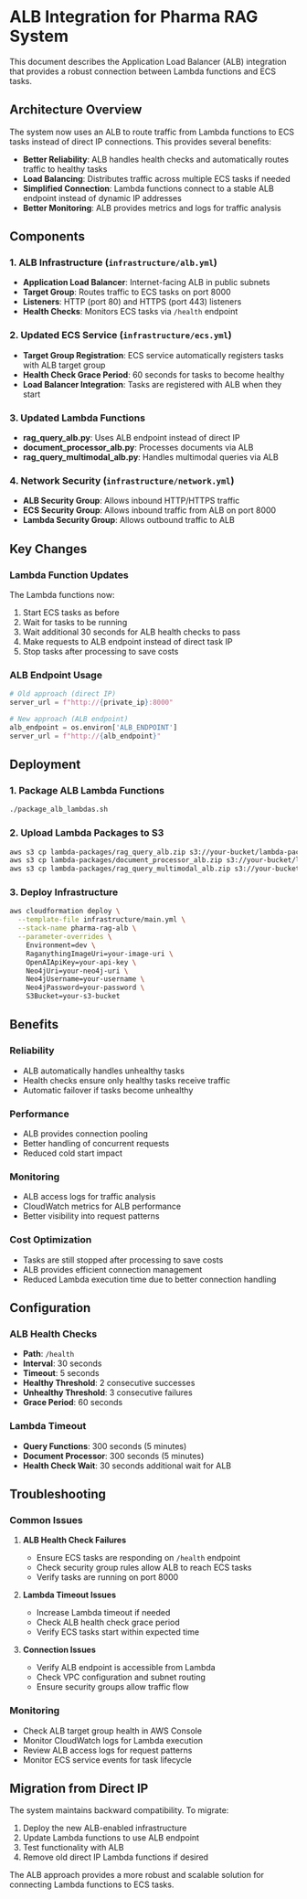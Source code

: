 # ALB Integration for Pharma RAG System

This document describes the Application Load Balancer (ALB) integration that provides a robust connection between Lambda functions and ECS tasks.

## Architecture Overview

The system now uses an ALB to route traffic from Lambda functions to ECS tasks instead of direct IP connections. This provides several benefits:

- **Better Reliability**: ALB handles health checks and automatically routes traffic to healthy tasks
- **Load Balancing**: Distributes traffic across multiple ECS tasks if needed
- **Simplified Connection**: Lambda functions connect to a stable ALB endpoint instead of dynamic IP addresses
- **Better Monitoring**: ALB provides metrics and logs for traffic analysis

## Components

### 1. ALB Infrastructure (`infrastructure/alb.yml`)
- **Application Load Balancer**: Internet-facing ALB in public subnets
- **Target Group**: Routes traffic to ECS tasks on port 8000
- **Listeners**: HTTP (port 80) and HTTPS (port 443) listeners
- **Health Checks**: Monitors ECS tasks via `/health` endpoint

### 2. Updated ECS Service (`infrastructure/ecs.yml`)
- **Target Group Registration**: ECS service automatically registers tasks with ALB target group
- **Health Check Grace Period**: 60 seconds for tasks to become healthy
- **Load Balancer Integration**: Tasks are registered with ALB when they start

### 3. Updated Lambda Functions
- **rag_query_alb.py**: Uses ALB endpoint instead of direct IP
- **document_processor_alb.py**: Processes documents via ALB
- **rag_query_multimodal_alb.py**: Handles multimodal queries via ALB

### 4. Network Security (`infrastructure/network.yml`)
- **ALB Security Group**: Allows inbound HTTP/HTTPS traffic
- **ECS Security Group**: Allows inbound traffic from ALB on port 8000
- **Lambda Security Group**: Allows outbound traffic to ALB

## Key Changes

### Lambda Function Updates
The Lambda functions now:
1. Start ECS tasks as before
2. Wait for tasks to be running
3. Wait additional 30 seconds for ALB health checks to pass
4. Make requests to ALB endpoint instead of direct task IP
5. Stop tasks after processing to save costs

### ALB Endpoint Usage
```python
# Old approach (direct IP)
server_url = f"http://{private_ip}:8000"

# New approach (ALB endpoint)
alb_endpoint = os.environ['ALB_ENDPOINT']
server_url = f"http://{alb_endpoint}"
```

## Deployment

### 1. Package ALB Lambda Functions
```bash
./package_alb_lambdas.sh
```

### 2. Upload Lambda Packages to S3
```bash
aws s3 cp lambda-packages/rag_query_alb.zip s3://your-bucket/lambda-packages/
aws s3 cp lambda-packages/document_processor_alb.zip s3://your-bucket/lambda-packages/
aws s3 cp lambda-packages/rag_query_multimodal_alb.zip s3://your-bucket/lambda-packages/
```

### 3. Deploy Infrastructure
```bash
aws cloudformation deploy \
  --template-file infrastructure/main.yml \
  --stack-name pharma-rag-alb \
  --parameter-overrides \
    Environment=dev \
    RaganythingImageUri=your-image-uri \
    OpenAIApiKey=your-api-key \
    Neo4jUri=your-neo4j-uri \
    Neo4jUsername=your-username \
    Neo4jPassword=your-password \
    S3Bucket=your-s3-bucket
```

## Benefits

### Reliability
- ALB automatically handles unhealthy tasks
- Health checks ensure only healthy tasks receive traffic
- Automatic failover if tasks become unhealthy

### Performance
- ALB provides connection pooling
- Better handling of concurrent requests
- Reduced cold start impact

### Monitoring
- ALB access logs for traffic analysis
- CloudWatch metrics for ALB performance
- Better visibility into request patterns

### Cost Optimization
- Tasks are still stopped after processing to save costs
- ALB provides efficient connection management
- Reduced Lambda execution time due to better connection handling

## Configuration

### ALB Health Checks
- **Path**: `/health`
- **Interval**: 30 seconds
- **Timeout**: 5 seconds
- **Healthy Threshold**: 2 consecutive successes
- **Unhealthy Threshold**: 3 consecutive failures
- **Grace Period**: 60 seconds

### Lambda Timeout
- **Query Functions**: 300 seconds (5 minutes)
- **Document Processor**: 300 seconds (5 minutes)
- **Health Check Wait**: 30 seconds additional wait for ALB

## Troubleshooting

### Common Issues

1. **ALB Health Check Failures**
   - Ensure ECS tasks are responding on `/health` endpoint
   - Check security group rules allow ALB to reach ECS tasks
   - Verify tasks are running on port 8000

2. **Lambda Timeout Issues**
   - Increase Lambda timeout if needed
   - Check ALB health check grace period
   - Verify ECS tasks start within expected time

3. **Connection Issues**
   - Verify ALB endpoint is accessible from Lambda
   - Check VPC configuration and subnet routing
   - Ensure security groups allow traffic flow

### Monitoring
- Check ALB target group health in AWS Console
- Monitor CloudWatch logs for Lambda execution
- Review ALB access logs for request patterns
- Monitor ECS service events for task lifecycle

## Migration from Direct IP

The system maintains backward compatibility. To migrate:

1. Deploy the new ALB-enabled infrastructure
2. Update Lambda functions to use ALB endpoint
3. Test functionality with ALB
4. Remove old direct IP Lambda functions if desired

The ALB approach provides a more robust and scalable solution for connecting Lambda functions to ECS tasks.
